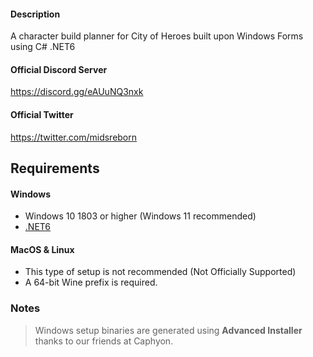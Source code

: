 #### Description
A character build planner for City of Heroes built upon Windows Forms using C# .NET6

#### Official Discord Server
https://discord.gg/eAUuNQ3nxk

#### Official Twitter
https://twitter.com/midsreborn

## Requirements

#### Windows
   * Windows 10 1803 or higher (Windows 11 recommended)
   * [.NET6](https://dotnet.microsoft.com/en-us/download/dotnet/thank-you/runtime-desktop-6.0.8-windows-x64-installer)
   
#### MacOS & Linux
   * This type of setup is not recommended (Not Officially Supported)
   * A 64-bit Wine prefix is required.

### Notes
>Windows setup binaries are generated using **Advanced Installer** thanks to our friends at Caphyon.
